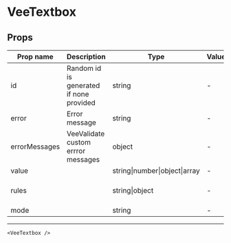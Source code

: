 # VeeTextbox

## Props

| Prop name     | Description                             | Type                          | Values | Default                                                  |
| ------------- | --------------------------------------- | ----------------------------- | ------ | -------------------------------------------------------- |
| id            | Random id is generated if none provided | string                        | -      | () => `ta_${Math.random().toString(12).substring(2, 8)}` |
| error         | Error message                           | string                        | -      | null                                                     |
| errorMessages | VeeValidate custom errror messages      | object                        | -      | {}                                                       |
| value         |                                         | string\|number\|object\|array | -      | ''                                                       |
| rules         |                                         | string\|object                | -      | function() {<br> return 'required';<br>}                 |
| mode          |                                         | string                        | -      | 'passive'                                                |

---

```vue live
<VeeTextbox />
```
